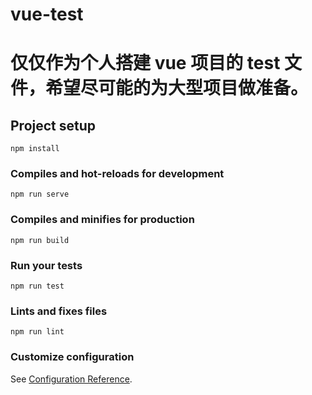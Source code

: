 # vue-test

# 仅仅作为个人搭建 vue 项目的 test 文件，希望尽可能的为大型项目做准备。

## Project setup

```
npm install
```

### Compiles and hot-reloads for development

```
npm run serve
```

### Compiles and minifies for production

```
npm run build
```

### Run your tests

```
npm run test
```

### Lints and fixes files

```
npm run lint
```

### Customize configuration

See [Configuration Reference](https://cli.vuejs.org/config/).
